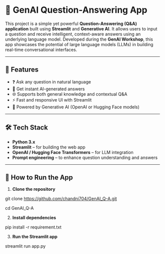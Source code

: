 # 💬 GenAI Question-Answering App

This project is a simple yet powerful **Question-Answering (Q&A) application** built using **Streamlit** and **Generative AI**. It allows users to input a question and receive intelligent, context-aware answers using an underlying language model. Developed during the **GenAI Workshop**, this app showcases the potential of large language models (LLMs) in building real-time conversational interfaces.

---

## 🚀 Features

- ❓ Ask any question in natural language
- 🤖 Get instant AI-generated answers
- 🌐 Supports both general knowledge and contextual Q&A
- ⚡ Fast and responsive UI with Streamlit
- 🧠 Powered by Generative AI (OpenAI or Hugging Face models)


---

## 🛠️ Tech Stack

- **Python 3.x**
- **Streamlit** – for building the web app
- **OpenAI / Hugging Face Transformers** – for LLM integration
- **Prompt engineering** – to enhance question understanding and answers

---

## 🧪 How to Run the App

1. **Clone the repository**

git clone https://github.com/chandni704/GenAI_Q-A.git

cd GenAI_Q-A

2. **Install dependencies**

pip install -r requirement.txt

3. **Run the Streamlit app**

streamlit run app.py
